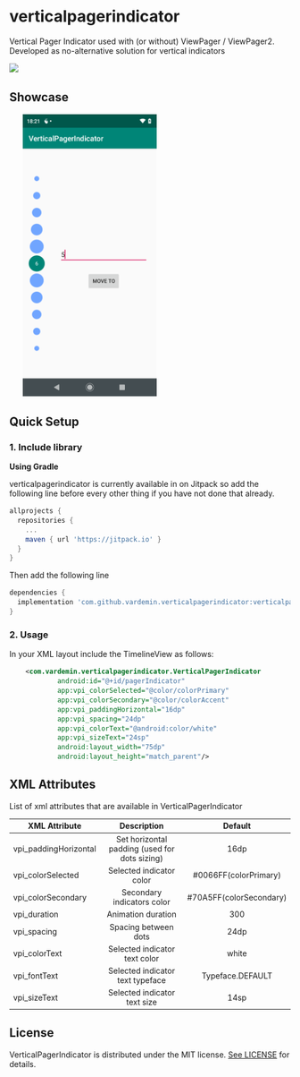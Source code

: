 # verticalpagerindicator
Vertical Pager Indicator used with (or without) ViewPager / ViewPager2. Developed as no-alternative solution for vertical indicators 

[![](https://jitpack.io/v/vardemin/verticalpagerindicator.svg)](https://jitpack.io/#vardemin/verticalpagerindicator)

## Showcase

&nbsp;&nbsp;&nbsp;&nbsp;&nbsp;
<img src="screenshots/screen.png" alt="" width="240">&nbsp;&nbsp;&nbsp;&nbsp;&nbsp;

## Quick Setup
### 1. Include library

**Using Gradle**

verticalpagerindicator is currently available in on Jitpack so add the following line before every other thing if you have not done that already.

```gradle
allprojects {
  repositories {
    ...
    maven { url 'https://jitpack.io' }
  }
}
```
	
Then add the following line 

``` gradle
dependencies {
  implementation 'com.github.vardemin.verticalpagerindicator:verticalpagerindicator:0.1.0'
}
```

### 2. Usage
In your XML layout include the TimelineView as follows:

```xml
    <com.vardemin.verticalpagerindicator.VerticalPagerIndicator
            android:id="@+id/pagerIndicator"
            app:vpi_colorSelected="@color/colorPrimary"
            app:vpi_colorSecondary="@color/colorAccent"
            app:vpi_paddingHorizontal="16dp"
            app:vpi_spacing="24dp"
            app:vpi_colorText="@android:color/white"
            app:vpi_sizeText="24sp"
            android:layout_width="75dp"
            android:layout_height="match_parent"/>
```

## XML Attributes

List of xml attributes that are available in VerticalPagerIndicator

| XML Attribute | Description   | Default |
| ------------- |:---------------:|:---------:| 
|vpi_paddingHorizontal| Set horizontal padding (used for dots sizing) | 16dp|
|vpi_colorSelected|Selected indicator color|#0066FF(colorPrimary)
|vpi_colorSecondary|Secondary indicators color|#70A5FF(colorSecondary)
|vpi_duration|Animation duration|300
|vpi_spacing|Spacing between dots|24dp
|vpi_colorText|Selected indicator text color| white
|vpi_fontText|Selected indicator text typeface| Typeface.DEFAULT
|vpi_sizeText|Selected indicator text size|14sp

## License

VerticalPagerIndicator is distributed under the MIT license. [See LICENSE](https://github.com/vardemin/verticalpagerindicator/blob/master/LICENSE.md) for details.
